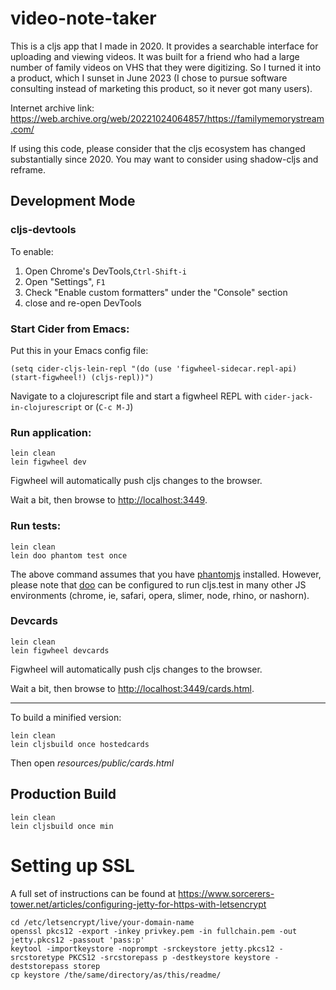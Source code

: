 # video-note-taker

This is a cljs app that I made in 2020. It provides a searchable interface for uploading and viewing videos.
It was built for a friend who had a large number of family videos on VHS that they were digitizing.
So I turned it into a product, which I sunset in June 2023 (I chose to pursue software consulting instead of marketing this product, so it never got many users).

Internet archive link: https://web.archive.org/web/20221024064857/https://familymemorystream.com/

If using this code, please consider that the cljs ecosystem has changed substantially since 2020. You may want to consider using shadow-cljs and reframe.

## Development Mode

### cljs-devtools

To enable:

1. Open Chrome's DevTools,`Ctrl-Shift-i`
2. Open "Settings", `F1`
3. Check "Enable custom formatters" under the "Console" section
4. close and re-open DevTools

### Start Cider from Emacs:

Put this in your Emacs config file:

```
(setq cider-cljs-lein-repl "(do (use 'figwheel-sidecar.repl-api) (start-figwheel!) (cljs-repl))")
```

Navigate to a clojurescript file and start a figwheel REPL with `cider-jack-in-clojurescript` or (`C-c M-J`)

### Run application:

```
lein clean
lein figwheel dev
```

Figwheel will automatically push cljs changes to the browser.

Wait a bit, then browse to [http://localhost:3449](http://localhost:3449).

### Run tests:

```
lein clean
lein doo phantom test once
```

The above command assumes that you have [phantomjs](https://www.npmjs.com/package/phantomjs) installed. However, please note that [doo](https://github.com/bensu/doo) can be configured to run cljs.test in many other JS environments (chrome, ie, safari, opera, slimer, node, rhino, or nashorn). 

### Devcards

```
lein clean
lein figwheel devcards
```

Figwheel will automatically push cljs changes to the browser.

Wait a bit, then browse to [http://localhost:3449/cards.html](http://localhost:3449/cards.html).

---

To build a minified version:

```
lein clean
lein cljsbuild once hostedcards
```

Then open *resources/public/cards.html*

## Production Build

```
lein clean
lein cljsbuild once min
```

# Setting up SSL
A full set of instructions can be found at https://www.sorcerers-tower.net/articles/configuring-jetty-for-https-with-letsencrypt

```
cd /etc/letsencrypt/live/your-domain-name
openssl pkcs12 -export -inkey privkey.pem -in fullchain.pem -out jetty.pkcs12 -passout 'pass:p'
keytool -importkeystore -noprompt -srckeystore jetty.pkcs12 -srcstoretype PKCS12 -srcstorepass p -destkeystore keystore -deststorepass storep
cp keystore /the/same/directory/as/this/readme/
```